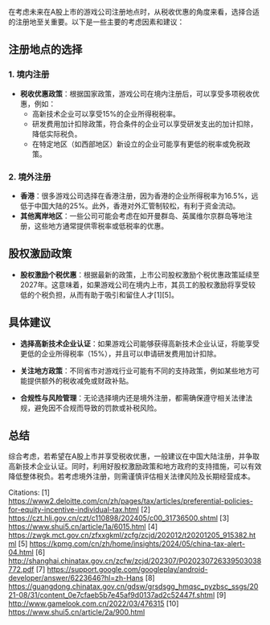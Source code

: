 在考虑未来在A股上市的游戏公司注册地点时，从税收优惠的角度来看，选择合适的注册地至关重要。以下是一些主要的考虑因素和建议：

## 注册地点的选择

### 1. **境内注册**
- **税收优惠政策**：根据国家政策，游戏公司在境内注册后，可以享受多项税收优惠，例如：
  - 高新技术企业可以享受15%的企业所得税税率。
  - 研发费用加计扣除政策，符合条件的企业可以享受研发支出的加计扣除，降低实际税负。
  - 在特定地区（如西部地区）新设立的企业可能享有更低的税率或免税政策。

### 2. **境外注册**
- **香港**：很多游戏公司选择在香港注册，因为香港的企业所得税率为16.5%，远低于中国大陆的25%。此外，香港对外汇管制较松，有利于资金流动。
- **其他离岸地区**：一些公司可能会考虑在如开曼群岛、英属维尔京群岛等地注册，这些地方通常提供零税率或低税率的优惠。

## 股权激励政策

- **股权激励个税优惠**：根据最新的政策，上市公司股权激励个税优惠政策延续至2027年。这意味着，如果游戏公司在境内上市，其员工的股权激励将享受较低的个税负担，从而有助于吸引和留住人才[1][5]。

## 具体建议

- **选择高新技术企业认证**：如果游戏公司能够获得高新技术企业认证，将能享受更低的企业所得税率（15%），并且可以申请研发费用加计扣除。
  
- **关注地方政策**：不同省市对游戏行业可能有不同的支持政策，例如某些地方可能提供额外的税收减免或财政补贴。

- **合规性与风险管理**：无论选择境内还是境外注册，都需确保遵守相关法律法规，避免因不合规而导致的罚款或补税风险。

## 总结
综合考虑，若希望在A股上市并享受税收优惠，一般建议在中国大陆注册，并争取高新技术企业认证。同时，利用好股权激励政策和地方政府的支持措施，可以有效降低整体税负。若考虑境外注册，则需谨慎评估相关法律风险及长期经营成本。

Citations:
[1] https://www2.deloitte.com/cn/zh/pages/tax/articles/preferential-policies-for-equity-incentive-individual-tax.html
[2] https://czt.hlj.gov.cn/czt/c110898/202405/c00_31736500.shtml
[3] https://www.shui5.cn/article/1a/6015.html
[4] https://zwgk.mct.gov.cn/zfxxgkml/zcfg/zcjd/202012/t20201205_915382.html
[5] https://kpmg.com/cn/zh/home/insights/2024/05/china-tax-alert-04.html
[6] http://shanghai.chinatax.gov.cn/zcfw/zcjd/202307/P020230726339503038772.pdf
[7] https://support.google.com/googleplay/android-developer/answer/6223646?hl=zh-Hans
[8] https://guangdong.chinatax.gov.cn/gdsw/grsdsgg_hmqsc_pyzbsc_ssgs/2021-08/31/content_0e7cfaeb5b7e45af9d0137ad2c52447f.shtml
[9] http://www.gamelook.com.cn/2022/03/476315
[10] https://www.shui5.cn/article/2a/900.html